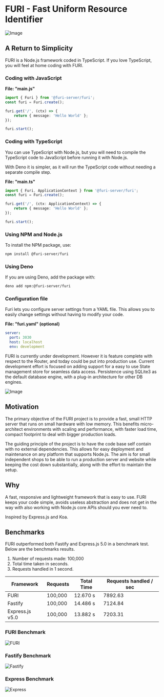 # FURI - Fast Uniform Resource Identifier

![Image](./images/dolphin.jpeg)

## A Return to Simplicity

FURI is a Node.js framework coded in TypeScript. If you love TypeScript, you will feel at home coding with FURI.

### Coding with JavaScript

__File: "main.js"__

```ts
import { Furi } from '@furi-server/furi';
const furi = Furi.create();

furi.get('/', (ctx) => {
    return { message: 'Hello World' };
});

furi.start();
```

### Coding with TypeScript

You can use TypeScript with Node.js, but you will need to compile the TypeScript code to JavaScript before running it with Node.js.

With Deno it is simpler, as it will run the TypeScript code without needing a separate compile step.

__File: "main.ts"__

```ts
import { Furi, ApplicationContext } from '@furi-server/furi';
const furi = Furi.create();

furi.get('/', (ctx: ApplicationContext) => {
    return { message: 'Hello World' };
});

furi.start();
```

### Using NPM and Node.js

To install the NPM package, use:

```sh
npm install @furi-server/furi
```

### Using Deno

If you are using Deno, add the package with:

```sh
deno add npm:@furi-server/furi
```

### Configuration file

Furi lets you configure server settings from a YAML file. This allows you to easily change settings without having to modify your code.

__File: "furi.yaml" (optional)__

```yaml
server:
  port: 3030
  host: localhost
  env: development
```

FURI is currently under development. However it is feature complete with respect to the Router, and today could be put into production use. Current development effort is focused on adding support for a easy to use State management store for seamless data access. Persistence using SQLite3 as the default database engine, with a plug-in architecture for other DB engines.

![Image](./images/octopus.jpeg)

## Motivation

The primary objective of the FURI project is to provide a fast, small HTTP server that runs on small hardware with low memory. This benefits micro-architect environments with scaling and performance, with faster load time, compact footprint to deal with bigger production loads.

The guiding principle of the project is to have the code base self contain with no external dependencies. This allows for easy deployment and maintenance on any platform that supports Node.js. The aim is for small independent shops to be able to run a production server and website while keeping the cost down substantially, along with the effort to maintain the setup.

## Why

A fast, responsive and lightweight framework that is easy to use. FURI keeps your code simple, avoids useless abstraction and does not get in the way with also working with Node.js core APIs should you ever need to.

Inspired by Express.js and Koa.

## Benchmarks

FURI outperformed both Fastify and Express.js 5.0 in a benchmark test.
Below are the benchmarks results.

1. Number of requests made: 100,000
1. Total time taken in seconds.
1. Requests handled in 1 second.

| Framework | Requests | Total Time | Requests handled / sec  |
| - | - | - | - |
| FURI | 100,000 | 12.670 s | 7892.63 |
| Fastify | 100,000 | 14.486 s | 7124.84 |
| Express.js v5.0 | 100,000 | 13.882 s | 7203.31 |

### FURI Benchmark

![FURI](./images/furi-benchmark.png)

### Fastify Benchmark

![Fastify](./images/fastify-benchmark.png)

### Express Benchmark

![Express](./images/express-benchmarks.png)
